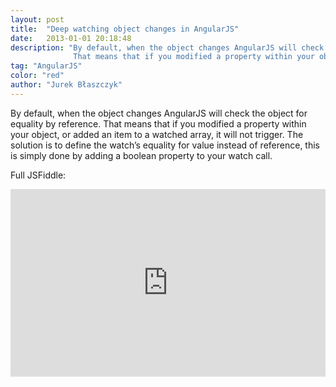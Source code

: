 ```yaml
---
layout: post
title:  "Deep watching object changes in AngularJS"
date:   2013-01-01 20:18:48
description: "By default, when the object changes AngularJS will check the object for equality by reference.
              That means that if you modified a property within your object, or added an item to a watched array, it will not trigger."
tag: "AngularJS"
color: "red"
author: "Jurek Błaszczyk"
---
```

By default, when the object changes AngularJS will check the object for equality by reference.
That means that if you modified a property within your object, or added an item to a watched array, it will not trigger.
The solution is to define the watch’s equality for value instead of reference, this is simply done by adding a boolean property to your watch call.

<script type="syntaxhighlighter" class="brush: html"><![CDATA[
<div ng-app="app">

<div ng-controller="MainCtrl">

<div ng-repeat="item in arr">{{item}}</div>

    Simple Watch:
    <div>{{count}}</div>

    Equality check Watch:
    <div>{{count2}}</div>

    <a ng-click="add()">add</a>

</div>
]]></script>

<script type="syntaxhighlighter" class="brush: javascript"><![CDATA[
function MainCtrl($scope){

    $scope.arr = [];
    $scope.count = 0;
    $scope.count2 = 0;

    $scope.add = function(){
        $scope.arr.push("test");
    }

    // This would not work, checks by reference
    $scope.$watch("arr", function(){
        $scope.count++;
    }, false);

    // This would work, check by value
    $scope.$watch("arr", function(){
        $scope.count2++;
    }, true);
}

angular.module('app', []).run(function () {});
]]></script>

Full JSFiddle:

<iframe width="100%" height="300" src="http://jsfiddle.net/yoorek/CN25c/embedded/" allowfullscreen="allowfullscreen" frameborder="0"></iframe>